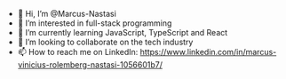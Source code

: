 - 👋 Hi, I’m @Marcus-Nastasi
- 👀 I’m interested in full-stack programming
- 🌱 I’m currently learning JavaScript, TypeScript and React
- 💞️ I’m looking to collaborate on the tech industry 
- 📫 How to reach me on LinkedIn: https://www.linkedin.com/in/marcus-vinicius-rolemberg-nastasi-1056601b7/

<!---
Marcus-Nastasi/Marcus-Nastasi is a ✨ special ✨ repository because its `README.md` (this file) appears on your GitHub profile.
You can click the Preview link to take a look at your changes.
--->

